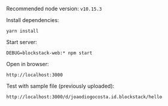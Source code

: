 Recommended node version: `v10.15.3`

Install dependencies:
```
yarn install
```

Start server:
```
DEBUG=blockstack-web:* npm start
```

Open in  browser:
```
http://localhost:3000
```

Test with sample file (previously uploaded):
```
http://localhost:3000/d/joaodiogocosta.id.blockstack/hello
```
